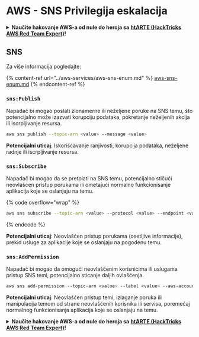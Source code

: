# AWS - SNS Privilegija eskalacija

<details>

<summary><strong>Naučite hakovanje AWS-a od nule do heroja sa</strong> <a href="https://training.hacktricks.xyz/courses/arte"><strong>htARTE (HackTricks AWS Red Team Expert)</strong></a><strong>!</strong></summary>

Drugi načini podrške HackTricks-u:

* Ako želite da vidite **vašu kompaniju reklamiranu na HackTricks-u** ili **preuzmete HackTricks u PDF formatu** proverite [**SUBSCRIPTION PLANS**](https://github.com/sponsors/carlospolop)!
* Nabavite [**zvanični PEASS & HackTricks swag**](https://peass.creator-spring.com)
* Otkrijte [**The PEASS Family**](https://opensea.io/collection/the-peass-family), našu kolekciju ekskluzivnih [**NFT-ova**](https://opensea.io/collection/the-peass-family)
* **Pridružite se** 💬 [**Discord grupi**](https://discord.gg/hRep4RUj7f) ili [**telegram grupi**](https://t.me/peass) ili nas **pratite** na **Twitter-u** 🐦 [**@hacktricks_live**](https://twitter.com/hacktricks_live)**.**
* **Podelite svoje hakovanje trikove slanjem PR-ova na** [**HackTricks**](https://github.com/carlospolop/hacktricks) i [**HackTricks Cloud**](https://github.com/carlospolop/hacktricks-cloud) github repozitorijume.

</details>

## SNS

Za više informacija pogledajte:

{% content-ref url="../aws-services/aws-sns-enum.md" %}
[aws-sns-enum.md](../aws-services/aws-sns-enum.md)
{% endcontent-ref %}

### `sns:Publish`

Napadač bi mogao poslati zlonamerne ili neželjene poruke na SNS temu, što potencijalno može izazvati korupciju podataka, pokretanje neželjenih akcija ili iscrpljivanje resursa.
```bash
aws sns publish --topic-arn <value> --message <value>
```
**Potencijalni uticaj**: Iskorišćavanje ranjivosti, korupcija podataka, neželjene radnje ili iscrpljivanje resursa.

### `sns:Subscribe`&#x20;

Napadač bi mogao da se pretplati na SNS temu, potencijalno stičući neovlašćen pristup porukama ili ometajući normalno funkcionisanje aplikacija koje se oslanjaju na temu.

{% code overflow="wrap" %}
```bash
aws sns subscribe --topic-arn <value> --protocol <value> --endpoint <value>
```
{% endcode %}

**Potencijalni uticaj**: Neovlašćen pristup porukama (osetljive informacije), prekid usluge za aplikacije koje se oslanjaju na pogođenu temu.

### `sns:AddPermission`&#x20;

Napadač bi mogao da omogući neovlašćenim korisnicima ili uslugama pristup SNS temi, potencijalno sticanje daljih ovlašćenja.
```css
aws sns add-permission --topic-arn <value> --label <value> --aws-account-id <value> --action-name <value>
```
**Potencijalni uticaj**: Neovlašćen pristup temi, izlaganje poruka ili manipulacija temom od strane neovlašćenih korisnika ili servisa, poremećaj normalnog funkcionisanja aplikacija koje se oslanjaju na temu.

<details>

<summary><strong>Naučite hakovanje AWS-a od nule do heroja sa</strong> <a href="https://training.hacktricks.xyz/courses/arte"><strong>htARTE (HackTricks AWS Red Team Expert)</strong></a><strong>!</strong></summary>

Drugi načini podrške HackTricks-u:

* Ako želite da vidite **vašu kompaniju reklamiranu na HackTricks-u** ili **preuzmete HackTricks u PDF formatu**, proverite [**PLANOVE ZA PRETPLATU**](https://github.com/sponsors/carlospolop)!
* Nabavite [**zvanični PEASS & HackTricks swag**](https://peass.creator-spring.com)
* Otkrijte [**The PEASS Family**](https://opensea.io/collection/the-peass-family), našu kolekciju ekskluzivnih [**NFT-ova**](https://opensea.io/collection/the-peass-family)
* **Pridružite se** 💬 [**Discord grupi**](https://discord.gg/hRep4RUj7f) ili [**telegram grupi**](https://t.me/peass) ili nas **pratite** na **Twitter-u** 🐦 [**@hacktricks_live**](https://twitter.com/hacktricks_live)**.**
* **Podelite svoje hakovanje trikove slanjem PR-ova na** [**HackTricks**](https://github.com/carlospolop/hacktricks) i [**HackTricks Cloud**](https://github.com/carlospolop/hacktricks-cloud) github repozitorijume.

</details>
